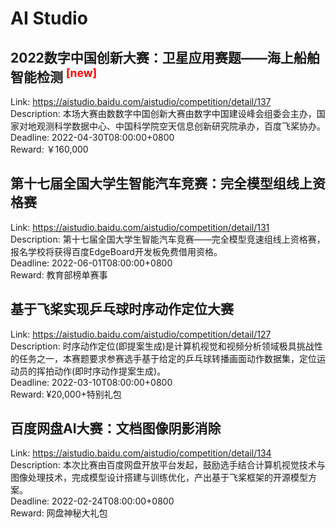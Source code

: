 # AI Studio



## 2022数字中国创新大赛：卫星应用赛题——海上船舶智能检测 <sup style="color:red">[new]<sup>  

Link: https://aistudio.baidu.com/aistudio/competition/detail/137  
Description: 本场大赛由数数字中国创新大赛由数字中国建设峰会组委会主办，国家对地观测科学数据中心、中国科学院空天信息创新研究院承办，百度飞桨协办。  
Deadline: 2022-04-30T08:00:00+0800  
Reward: ￥160,000  


## 第十七届全国大学生智能汽车竞赛：完全模型组线上资格赛

Link: https://aistudio.baidu.com/aistudio/competition/detail/131  
Description: 第十七届全国大学生智能汽车竞赛——完全模型竞速组线上资格赛，报名学校将获得百度EdgeBoard开发板免费借用资格。  
Deadline: 2022-06-01T08:00:00+0800  
Reward: 教育部榜单赛事  


## 基于飞桨实现乒乓球时序动作定位大赛

Link: https://aistudio.baidu.com/aistudio/competition/detail/127  
Description: 时序动作定位(即提案生成)是计算机视觉和视频分析领域极具挑战性的任务之一，本赛题要求参赛选手基于给定的乒乓球转播画面动作数据集，定位运动员的挥拍动作(即时序动作提案生成)。  
Deadline: 2022-03-10T08:00:00+0800  
Reward: ¥20,000+特别礼包  


## 百度网盘AI大赛：文档图像阴影消除

Link: https://aistudio.baidu.com/aistudio/competition/detail/134  
Description: 本次比赛由百度网盘开放平台发起，鼓励选手结合计算机视觉技术与图像处理技术，完成模型设计搭建与训练优化，产出基于飞桨框架的开源模型方案。  
Deadline: 2022-02-24T08:00:00+0800  
Reward: 网盘神秘大礼包  

